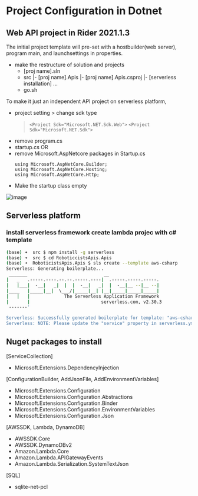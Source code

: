 # Project Configuration in Dotnet

## Web API project in Rider 2021.1.3
The initial project template will pre-set with a hostbuilder(web server), program main, and launchsettings in properties.

- make the restructure of solution and projects
  - [proj name].sln
  - src
    |- [proj name].Apis
       |- [proj name].Apis.csproj
       |- [serverless installation]
       ...
  - go.sh
  
To make it just an independent API project on serverless platform, 
- project setting > change sdk type
  > ``` <Project Sdk="Microsoft.NET.Sdk.Web"> ```
  > ``` <Project Sdk="Microsoft.NET.Sdk"> ```
- remove program.cs
- startup.cs 
  OR
- remove Microsoft.AspNetcore packages in Startup.cs
  ```
  using Microsoft.AspNetCore.Builder;
  using Microsoft.AspNetCore.Hosting;
  using Microsoft.AspNetCore.Http;
  ```
- Make the startup class empty

![image](https://user-images.githubusercontent.com/59367560/124050501-950f3380-da12-11eb-990d-21e700a57e8a.png)

## Serverless platform
### install serverless framework create lambda projec with c# template
``` zsh
(base) ➜  src $ npm install -g serverless
(base) ➜  src $ cd RoboticcistsApis.Apis
(base) ➜  RoboticistsApis.Apis $ sls create --template aws-csharp          
Serverless: Generating boilerplate...
 _______                             __
|   _   .-----.----.--.--.-----.----|  .-----.-----.-----.
|   |___|  -__|   _|  |  |  -__|   _|  |  -__|__ --|__ --|
|____   |_____|__|  \___/|_____|__| |__|_____|_____|_____|
|   |   |             The Serverless Application Framework
|       |                           serverless.com, v2.30.3
 -------'

Serverless: Successfully generated boilerplate for template: "aws-csharp"
Serverless: NOTE: Please update the "service" property in serverless.yml with your service name
```

  
## Nuget packages to install

[ServiceCollection]
- Microsoft.Extensions.DependencyInjection
  
[ConfigurationBuilder, AddJsonFile, AddEnvironmentVariables]
- Microsoft.Extensions.Configuration
- Microsoft.Extensions.Configuration.Abstractions
- Microsoft.Extensions.Configuration.Binder
- Microsoft.Extensions.Configuration.EnvironmentVariables
- Microsoft.Extensions.Configuration.Json

[AWSSDK, Lambda, DynamoDB]
- AWSSDK.Core
- AWSSDK.DynamoDBv2
- Amazon.Lambda.Core
- Amazon.Lambda.APIGatewayEvents
- Amazon.Lambda.Serialization.SystemTextJson
  
[SQL]
- sqlite-net-pcl
  

